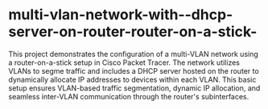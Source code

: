 # multi-vlan-network-with--dhcp-server-on-router-router-on-a-stick-
This project demonstrates the configuration of a multi-VLAN network using a router-on-a-stick setup in Cisco Packet Tracer. The network utilizes VLANs to segme traffic and includes a DHCP server hosted on the router to dynamically allocate IP addresses to devices within each VLAN.
This basic setup ensures VLAN-based traffic segmentation, dynamic IP allocation, and seamless inter-VLAN communication through the router's subinterfaces.

